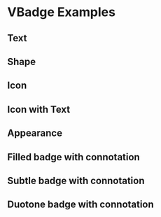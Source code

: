 # VBadge Examples

## Text
<code-tab>
<template #example>
<TextExample />
</template>
<template #code>

```vue
<!--@include: ./components/badge/TextExample.vue -->
```
</template>
</code-tab>

## Shape
<code-tab>
<template #example>
<ShapeExample />
</template>
<template #code>

```vue
<!--@include: ./components/badge/ShapeExample.vue -->
```
</template>
</code-tab>

## Icon
<code-tab>
<template #example>
<IconExample />
</template>
<template #code>

```vue
<!--@include: ./components/badge/IconExample.vue -->
```
</template>
</code-tab>

## Icon with Text
<code-tab>
<template #example>
<IconWithTextExample />
</template>
<template #code>

```vue
<!--@include: ./components/badge/IconWithTextExample.vue -->
```
</template>
</code-tab>

## Appearance
<code-tab>
<template #example>
<AppearanceExample />
</template>
<template #code>

```vue
<!--@include: ./components/badge/AppearanceExample.vue -->
```
</template>
</code-tab>

## Filled badge with connotation
<code-tab>
<template #example>
<FilledBadgeWithConnotationExample />
</template>
<template #code>

```vue
<!--@include: ./components/badge/FilledBadgeWithConnotationExample.vue -->
```
</template>
</code-tab>

## Subtle badge with connotation
<code-tab>
<template #example>
<SubtleBadgeWithConnotationExample />
</template>
<template #code>

```vue
<!--@include: ./components/badge/SubtleBadgeWithConnotationExample.vue -->
```
</template>
</code-tab>

## Duotone badge with connotation
<code-tab>
<template #example>
<DuotoneBadgeWithConnotationExample />
</template>
<template #code>

```vue
<!--@include: ./components/badge/DuotoneBadgeWithConnotationExample.vue -->
```
</template>
</code-tab>

<script setup lang="ts">
import CodeTab from '../custom/CodeTab.vue';
import { defineClientComponent } from 'vitepress';

const TextExample = defineClientComponent(() =>  import('./components/badge/TextExample.vue'));
const ShapeExample = defineClientComponent(() =>  import('./components/badge/ShapeExample.vue'));
const IconExample = defineClientComponent(() =>  import('./components/badge/IconExample.vue'));
const IconWithTextExample = defineClientComponent(() =>  import('./components/badge/IconWithTextExample.vue'));
const AppearanceExample = defineClientComponent(() =>  import('./components/badge/AppearanceExample.vue'));
const FilledBadgeWithConnotationExample = defineClientComponent(() =>  import('./components/badge/FilledBadgeWithConnotationExample.vue'));
const SubtleBadgeWithConnotationExample = defineClientComponent(() =>  import('./components/badge/SubtleBadgeWithConnotationExample.vue'));
const DuotoneBadgeWithConnotationExample = defineClientComponent(() =>  import('./components/badge/DuotoneBadgeWithConnotationExample.vue'));
</script>
